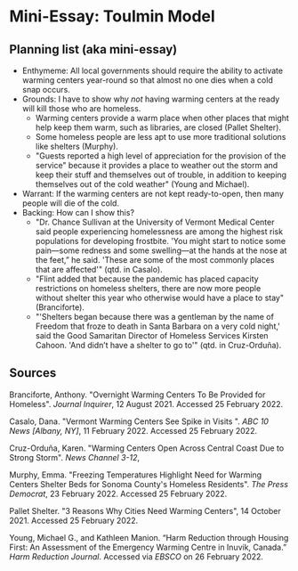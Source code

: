 # Mini-Essay: Toulmin Model
## Planning list (aka mini-essay)
* Enthymeme: All local governments should require the ability to activate  warming centers year-round so that almost no one dies when a cold snap occurs.
* Grounds: I have to show why _not_ having warming centers at the ready will kill those who are homeless.
  *  Warming centers provide a warm place when other places that might help keep them warm, such as libraries, are closed (Pallet Shelter).
  *  Some homeless people are less apt to use more traditional solutions like shelters (Murphy).
  *  "Guests reported a high level
of appreciation for the provision of the service" because it provides a place to weather out the storm and keep their stuff and themselves out of trouble, in addition to keeping themselves out of the cold weather" (Young and Michael).
*  Warrant: If the warming centers are not kept ready-to-open, then many people will die of the cold.
*  Backing: How can I show this?
   *  "Dr. Chance Sullivan at the University of Vermont Medical Center said people experiencing homelessness are among the highest risk populations for developing frostbite. 'You might start to notice some pain—some redness and some swelling—at the hands at the nose at the feet,” he said. 'These are some of the most commonly places that are affected'" (qtd. in Casalo).
   *  "Flint added that because the pandemic has placed capacity restrictions on homeless shelters, there are now more people without shelter this year who otherwise would have a place to stay" (Branciforte).
   *  "'Shelters began because there was a gentleman by the name of Freedom that froze to death in Santa Barbara on a very cold night,' said the Good Samaritan Director of Homeless Services Kirsten Cahoon. 'And didn’t have a shelter to go to'" (qtd. in Cruz-Orduña).
 ## Sources
Branciforte, Anthony. "Overnight Warming Centers To Be Provided for Homeless". *Journal Inquirer*, 12 August 2021. Accessed 25 February 2022.

Casalo, Dana. "Vermont Warming Centers See Spike in Visits
". *ABC 10 News [Albany, NY]*, 11 February 2022. Accessed 25 February 2022. 

Cruz-Orduña, Karen. "Warming Centers Open Across Central Coast Due to Strong Storm". *News Channel 3-12*, 

Murphy, Emma. "Freezing Temperatures Highlight Need for Warming Centers Shelter Beds for Sonoma County's Homeless Residents". *The Press Democrat*, 23 February 2022. Accessed 25 February 2022.

Pallet Shelter. "3 Reasons Why Cities Need Warming Centers", 14 October 2021. Accessed 25 February 2022.

Young, Michael G., and Kathleen Manion. “Harm Reduction through Housing First: An Assessment of the Emergency Warming Centre in Inuvik, Canada.” *Harm Reduction Journal*. Accessed via *EBSCO* on 26 February 2022. 